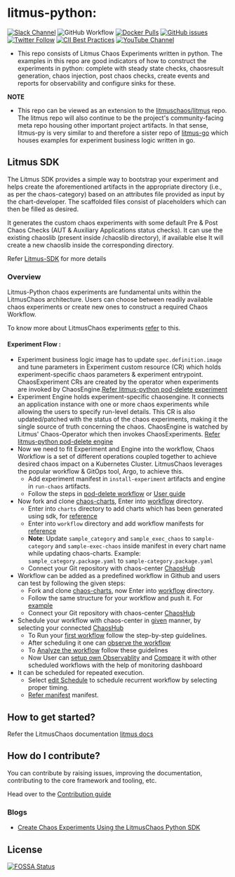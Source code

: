# litmus-python:

[![Slack Channel](https://img.shields.io/badge/Slack-Join-purple)](https://slack.litmuschaos.io)
![GitHub Workflow](https://github.com/litmuschaos/litmus-python/actions/workflows/push.yml/badge.svg?branch=master)
[![Docker Pulls](https://img.shields.io/docker/pulls/litmuschaos/py-runner.svg)](https://hub.docker.com/r/litmuschaos/py-runner)
[![GitHub issues](https://img.shields.io/github/issues/litmuschaos/litmus-python)](https://github.com/litmuschaos/litmus-python/issues)
[![Twitter Follow](https://img.shields.io/twitter/follow/litmuschaos?style=social)](https://twitter.com/LitmusChaos)
[![CII Best Practices](https://bestpractices.coreinfrastructure.org/projects/5298/badge)](https://bestpractices.coreinfrastructure.org/projects/5298)
[![YouTube Channel](https://img.shields.io/badge/YouTube-Subscribe-red)](https://www.youtube.com/channel/UCa57PMqmz_j0wnteRa9nCaw)
<br>

- This repo consists of Litmus Chaos Experiments written in python. The examples in this repo are good indicators of how to construct the experiments in python: complete with steady state checks, chaosresult generation, chaos injection,
post chaos checks, create events and reports for observability and configure sinks for these.

**NOTE**

- This repo can be viewed as an extension to the [litmuschaos/litmus](https://github.com/litmuschaos/litmus) repo. The litmus repo will also continue to be the project's community-facing meta repo housing other important project artifacts. In that sense, litmus-py is very similar to and therefore a sister repo of [litmus-go](https://github.com/litmuschaos/litmus-go) which houses examples for experiment business logic written in go.

## Litmus SDK

The Litmus SDK provides a simple way to bootstrap your experiment and helps create the aforementioned artifacts in the appropriate directory (i.e., as per the chaos-category) based on an attributes file provided as input by the chart-developer. The scaffolded files consist of placeholders which can then be filled as desired.

It generates the custom chaos experiments with some default Pre & Post Chaos Checks (AUT & Auxiliary Applications status checks). It can use the existing chaoslib (present inside /chaoslib directory), if available else It will create a new chaoslib inside the corresponding directory.

Refer [Litmus-SDK](https://github.com/litmuschaos/litmus-python/blob/master/contribute/developer-guide/README.md) for more details

### Overview

Litmus-Python chaos experiments are fundamental units within the LitmusChaos architecture. Users can choose between readily available chaos experiments or create new ones to construct a required Chaos Workflow.

To know more about LitmusChaos experiments [refer](https://litmuschaos.github.io/litmus/) to this.

#### Experiment Flow :
 - Experiment business logic image has to update `spec.definition.image` and tune parameters in Experiment custom resource (CR) which holds experiment-specific chaos parameters & experiment entrypoint. ChaosExperiment CRs are created by the operator when experiments are invoked by ChaosEngine.[Refer litmus-python pod-delete experiment](https://github.com/litmuschaos/chaos-charts/blob/master/charts/generic/pod-delete/python/experiment.yaml)
  - Experiment Engine holds experiment-specific chaosengine. It connects an application instance with one or more chaos experiments while allowing the users to specify run-level details. This CR is also updated/patched with the status of the chaos experiments, making it the single source of truth concerning the chaos. ChaosEngine is watched by Litmus' Chaos-Operator which then invokes ChaosExperiments. [Refer litmus-python pod-delete engine](https://github.com/litmuschaos/chaos-charts/blob/master/charts/generic/pod-delete/python/engine.yaml)
  - Now we need to fit Experiment and Engine into the workflow, Chaos Workflow is a set of different operations coupled together to achieve desired chaos impact on a Kubernetes Cluster. LitmusChaos leverages the popular workflow & GitOps tool, Argo, to achieve this. 
    - Add experiment manifest in `install-experiment` artifacts and engine in `run-chaos` artifacts. 
    - Follow the steps in [pod-delete workflow](https://github.com/litmuschaos/chaos-charts/blob/master/workflows/pod-delete/workflow.yaml) or [User guide](https://docs.litmuschaos.io/docs/user-guides/construct-workflow/)
  - Now fork and clone [chaos-charts](https://github.com/litmuschaos/chaos-charts), Enter into [workflow](https://github.com/litmuschaos/chaos-charts/tree/master/workflows) directory.
    - Enter into `charts` directory to add charts which has been generated using sdk, for [reference](https://github.com/litmuschaos/chaos-charts/tree/master/charts/cassandra)
    - Enter into `workflow` directory and add workflow manifests for [reference](https://github.com/litmuschaos/chaos-charts/tree/master/workflows/podtato-head)
    - **Note**: Update `sample_category` and `sample_exec_chaos` to `sample-category` and `sample-exec-chaos` inside manifest in every chart name while updating chaos-charts. Example: `sample_category.package.yaml` to `sample-category.package.yaml`
    - Connect your Git repository with chaos-center [ChaosHub](https://docs.litmuschaos.io/docs/concepts/chaoshub/)
  - Workflow can be added as a predefined workflow in Github and users can test by following the given steps:
    - Fork and clone [chaos-charts](https://github.com/litmuschaos/chaos-charts), now Enter into [workflow](https://github.com/litmuschaos/chaos-charts/tree/master/workflows) directory.
    - Follow the same structure for your workflow and push it. For [example](https://github.com/litmuschaos/chaos-charts/tree/master/workflows/podtato-head)
    - Connect your Git repository with chaos-center [ChaosHub](https://docs.litmuschaos.io/docs/concepts/chaoshub/)
  - Schedule your workflow with chaos-center in [given](https://docs.litmuschaos.io/docs/user-guides/schedule-workflow) manner, by selecting your connected [ChaosHub](https://docs.litmuschaos.io/docs/user-guides/schedule-workflow/#2-choose-a-workflow)
    - To Run your [first workflow](https://docs.litmuschaos.io/docs/getting-started/run-your-first-workflow/) follow the step-by-step guidelines.
    - After scheduling it one can [observe the workflow](https://docs.litmuschaos.io/docs/user-guides/observe-workflow)
    - To [Analyze the workflow](https://docs.litmuschaos.io/docs/user-guides/analyze-workflow/#)  follow these guidelines
    - Now User can [setup own Observablity](https://docs.litmuschaos.io/docs/user-guides/observability-set-up) and [Compare](https://docs.litmuschaos.io/docs/user-guides/comparative-analysis) it with other scheduled workflows with the help of monitoring dashboard
  - It can be scheduled for repeated execution.
    -  Select [edit Schedule](https://docs.litmuschaos.io/docs/user-guides/edit-schedule#3-change-the-schedule) to schedule recurrent workflow by selecting proper timing.
    - [Refer manifest](https://github.com/litmuschaos/chaos-charts/blob/master/workflows/podtato-head/workflow_cron.yaml) manifest.

## How to get started?

Refer the LitmusChaos documentation [litmus docs](https://docs.litmuschaos.io)

## How do I contribute?

You can contribute by raising issues, improving the documentation, contributing to the core framework and tooling, etc.

Head over to the [Contribution guide](CONTRIBUTING.md)


### Blogs
- [Create Chaos Experiments Using the LitmusChaos Python SDK](https://dev.to/oumkale/create-chaos-experiments-using-the-litmuschaos-python-sdk-4492)

## License
[![FOSSA Status](https://app.fossa.io/api/projects/git%2Bgithub.com%2Flitmuschaos%2Flitmus-python.svg?type=large)](https://app.fossa.io/projects/git%2Bgithub.com%2Flitmuschaos%2Flitmus-python?ref=badge_large)
